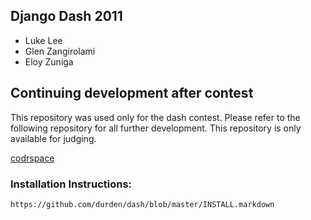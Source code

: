 ## Django Dash 2011

- Luke Lee
- Glen Zangirolami
- Eloy Zuniga

## Continuing development after contest
This repository was used only for the dash contest.  Please refer to the
following repository for all further development.  This repository is only
available for judging.

[codrspace](https://github.com/durden/codrspace)


### Installation Instructions:
`https://github.com/durden/dash/blob/master/INSTALL.markdown`
